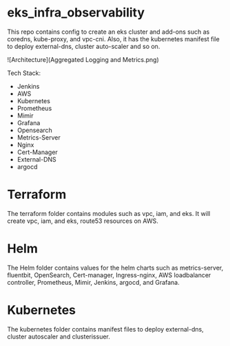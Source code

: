 # eks_infra_observability
This repo contains config to create an eks cluster and add-ons such as coredns, kube-proxy, and vpc-cni. Also, it has the kubernetes manifest file to deploy external-dns, cluster auto-scaler and so on.

![Architecture](Aggregated Logging and Metrics.png)

Tech Stack:

- Jenkins
- AWS
- Kubernetes
- Prometheus
- Mimir
- Grafana
- Opensearch
- Metrics-Server
- Nginx
- Cert-Manager
- External-DNS
- argocd

# Terraform 

The terraform folder contains modules such as vpc, iam, and eks. It will create vpc, iam, and eks, route53 resources on AWS. 

# Helm

The Helm folder contains values for the helm charts such as metrics-server, fluentbit, OpenSearch, Cert-manager, Ingress-nginx, AWS loadbalancer controller, Prometheus, Mimir, Jenkins, argocd, and Grafana.

# Kubernetes

The kubernetes folder contains manifest files to deploy external-dns, cluster autoscaler and clusterissuer.